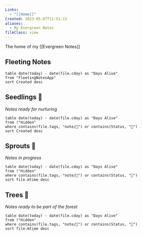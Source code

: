 ```yaml
---
Links:
  - "[[Home]]"
Created: 2023-05-07T11:51:13
aliases:
  - My Evergreen Notes
fileClass: view
---
```

 The home of my [[Evergreen Notes]]
## Fleeting Notes
```dataview
table date(today) - date(file.cday) as "Days Alive"
from "FleetingNotesApp"
sort Created desc
```

## Seedlings 🌱
*Notes ready for nurturing*
```dataview
table date(today) - date(file.cday) as "Days Alive"
from !"Hidden"
where contains(file.tags, "note/🌱") or contains(Status, "🌱")
sort Created desc
```

## Sprouts 🌿
*Notes in progress*
```dataview
table date(today) - date(file.cday) as "Days Alive"
from !"Hidden"
where contains(file.tags, "note/🌿") or contains(Status, "🌿")
sort file.mtime desc
```
## Trees 🌲
*Notes ready to be part of the forest*
```dataview
table date(today) - date(file.cday) as "Days Alive"
from !"Hidden"
where contains(file.tags, "note/🌲") or contains(Status, "🌲")
sort file.mtime desc
```
